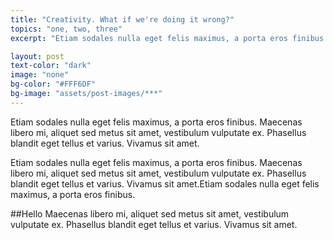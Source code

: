 ```yaml
---
title: "Creativity. What if we're doing it wrong?"
topics: "one, two, three"
excerpt: "Etiam sodales nulla eget felis maximus, a porta eros finibus. Maecenas libero mi, aliquet sed metus sit amet, vestibulum vulputate ex. Phasellus blandit eget tellus et varius. Vivamus sit amet."

layout: post
text-color: "dark"
image: "none"
bg-color: "#FFF6DF"
bg-image: "assets/post-images/***"
---
```


Etiam sodales nulla eget felis maximus, a porta eros finibus. Maecenas libero mi, aliquet sed metus sit amet, vestibulum vulputate ex. Phasellus blandit eget tellus et varius. Vivamus sit amet.

Etiam sodales nulla eget felis maximus, a porta eros finibus. Maecenas libero mi, aliquet sed metus sit amet, vestibulum vulputate ex. Phasellus blandit eget tellus et varius. Vivamus sit amet.Etiam sodales nulla eget felis maximus, a porta eros finibus. 

##Hello
Maecenas libero mi, aliquet sed metus sit amet, vestibulum vulputate ex. Phasellus blandit eget tellus et varius. Vivamus sit amet.

